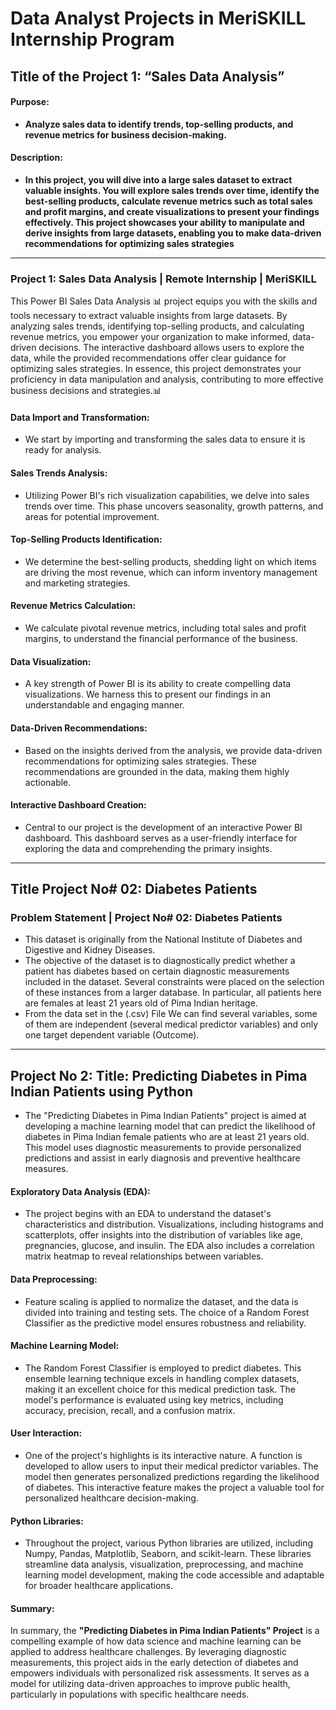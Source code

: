# **Data Analyst Projects in MeriSKILL Internship Program**

## **Title of the Project 1: “Sales Data Analysis”**
 
#### **Purpose:** 
 - **Analyze sales data to identify trends, top-selling products, and revenue metrics for business decision-making.**

#### **Description:** 
 - **In this project, you will dive into a large sales dataset to extract valuable insights. You will explore sales trends over time, identify the best-selling products, calculate revenue metrics such as total sales and profit margins, and create visualizations to present your findings effectively. This project showcases your ability to manipulate and derive insights from large datasets, enabling you to make data-driven recommendations for optimizing sales strategies**

---

### Project 1: Sales Data Analysis | Remote Internship | MeriSKILL

This Power BI Sales Data Analysis 📊 project equips you with the skills and tools necessary to extract valuable insights from large datasets. By analyzing sales trends, identifying top-selling products, and calculating revenue metrics, you empower your organization to make informed, data-driven decisions. The interactive dashboard allows users to explore the data, while the provided recommendations offer clear guidance for optimizing sales strategies. In essence, this project demonstrates your proficiency in data manipulation and analysis, contributing to more effective business decisions and strategies.📊

#### **Data Import and Transformation:** 
 - We start by importing and transforming the sales data to ensure it is ready for analysis.

#### **Sales Trends Analysis:** 
 - Utilizing Power BI's rich visualization capabilities, we delve into sales trends over time. This phase uncovers seasonality, growth patterns, and areas for potential improvement.

#### **Top-Selling Products Identification:** 
 - We determine the best-selling products, shedding light on which items are driving the most revenue, which can inform inventory management and marketing strategies.

#### **Revenue Metrics Calculation:** 
 - We calculate pivotal revenue metrics, including total sales and profit margins, to understand the financial performance of the business.

#### **Data Visualization:** 
 - A key strength of Power BI is its ability to create compelling data visualizations. We harness this to present our findings in an understandable and engaging manner.

#### **Data-Driven Recommendations:** 
 - Based on the insights derived from the analysis, we provide data-driven recommendations for optimizing sales strategies. These recommendations are grounded in the data, making them highly actionable.

#### **Interactive Dashboard Creation:** 
 - Central to our project is the development of an interactive Power BI dashboard. This dashboard serves as a user-friendly interface for exploring the data and comprehending the primary insights.

---

## **Title Project No# 02: Diabetes Patients**
### **Problem Statement | Project No# 02: Diabetes Patients**

- This dataset is originally from the National Institute of Diabetes and Digestive and Kidney Diseases.
- The objective of the dataset is to diagnostically predict whether a patient has diabetes based on
certain diagnostic measurements included in the dataset. Several constraints were placed on the
selection of these instances from a larger database. In particular, all patients here are females
at least 21 years old of Pima Indian heritage.
- From the data set in the (.csv) File We can find several variables, some of them are independent
(several medical predictor variables) and only one target dependent variable (Outcome).

---

## **Project No 2: Title: Predicting Diabetes in Pima Indian Patients using Python**
- The "Predicting Diabetes in Pima Indian Patients" project is aimed at developing a machine learning model that can predict the likelihood of diabetes in Pima Indian female patients who are at least 21 years old. This model uses diagnostic measurements to provide personalized predictions and assist in early diagnosis and preventive healthcare measures.

#### **Exploratory Data Analysis (EDA):** 
 - The project begins with an EDA to understand the dataset's characteristics and distribution. Visualizations, including histograms and scatterplots, offer insights into the distribution of variables like age, pregnancies, glucose, and insulin. The EDA also includes a correlation matrix heatmap to reveal relationships between variables.

#### **Data Preprocessing:** 
 - Feature scaling is applied to normalize the dataset, and the data is divided into training and testing sets. The choice of a Random Forest Classifier as the predictive model ensures
robustness and reliability.

#### **Machine Learning Model:**
 - The Random Forest Classifier is employed to predict diabetes. This ensemble learning technique excels in handling complex datasets, making it an excellent choice for this medical
prediction task. The model's performance is evaluated using key metrics, including accuracy, precision, recall, and a confusion matrix.

#### **User Interaction:** 
 - One of the project's highlights is its interactive nature. A function is developed to allow users to input their medical predictor variables. The model then generates personalized predictions regarding the likelihood of diabetes. This interactive feature makes the project a valuable tool for personalized healthcare decision-making.

#### **Python Libraries:**
 - Throughout the project, various Python libraries are utilized, including Numpy, Pandas, Matplotlib, Seaborn, and scikit-learn. These libraries streamline data analysis, visualization, preprocessing, and machine learning model development, making the code accessible and adaptable for broader healthcare applications.

#### **Summary:**
In summary, the **"Predicting Diabetes in Pima Indian Patients" Project** is a compelling example of how data science and machine learning can be applied to address healthcare challenges. By leveraging diagnostic measurements, this project aids in the early detection of diabetes and empowers individuals with personalized risk assessments. It serves as a model for utilizing data-driven approaches to improve public health, particularly in populations with specific healthcare needs.

